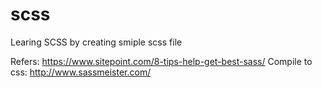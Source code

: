 # scss
Learing SCSS by creating smiple scss file


Refers: https://www.sitepoint.com/8-tips-help-get-best-sass/
Compile to css: http://www.sassmeister.com/
